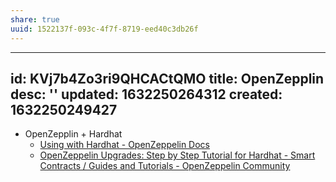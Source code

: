 ```yaml
---
share: true
uuid: 1522137f-093c-4f7f-8719-eed40c3db26f
---
```

---
id: KVj7b4Zo3ri9QHCACtQMO
title: OpenZepplin
desc: ''
updated: 1632250264312
created: 1632250249427
---

* OpenZepplin + Hardhat
  * [Using with Hardhat - OpenZeppelin Docs](https://docs.openzeppelin.com/upgrades-plugins/1.x/hardhat-upgrades)
  * [OpenZeppelin Upgrades: Step by Step Tutorial for Hardhat - Smart Contracts / Guides and Tutorials - OpenZeppelin Community](https://forum.openzeppelin.com/t/openzeppelin-upgrades-step-by-step-tutorial-for-hardhat/3580)
